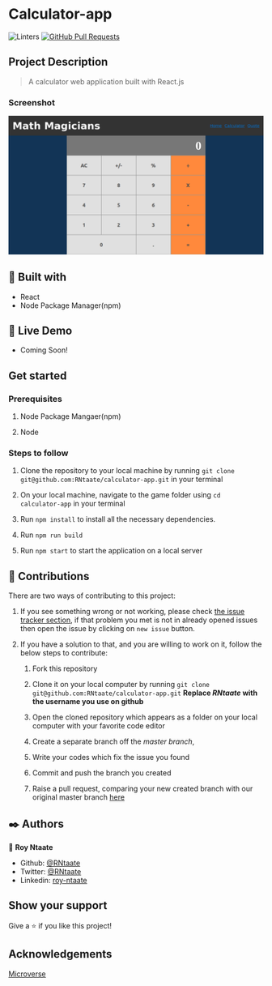 # Calculator-app

![Linters](https://github.com/RNtaate/calculator-app/workflows/Linters/badge.svg)
[![GitHub Pull Requests](https://img.shields.io/badge/GitHub-Pull%20Requests-blue)]()

## Project Description
> A calculator web application built with React.js

### Screenshot

![](/images/calculator-react.png)

##  🔧 Built with

- React
- Node Package Manager(npm)

## 🔴 Live Demo

- Coming Soon!

## Get started
### Prerequisites
1. Node Package Mangaer(npm) 

1. Node

### Steps to follow

1. Clone the repository to your local machine by running `git clone git@github.com:RNtaate/calculator-app.git` in your terminal

1. On your local machine, navigate to the game folder using `cd calculator-app` in your terminal

1. Run `npm install` to install all the necessary dependencies.

1. Run `npm run build`

1. Run `npm start` to start the application on a local server


## 🤝 Contributions
  There are two ways of contributing to this project:

1. If you see something wrong or not working, please check [the issue tracker section](https://github.com/RNtaate/calculator-app/issues), if that problem you met is not in already opened issues then open the issue by clicking on `new issue` button.

2. If you have a solution to that, and you are willing to work on it, follow the below steps to contribute:
    1.  Fork this repository

    1.  Clone it on your local computer by running `git clone git@github.com:RNtaate/calculator-app.git` __Replace *RNtaate* with the username you use on github__
    1.  Open the cloned repository which appears as a folder on your local computer with your favorite code editor
    1.  Create a separate branch off the *master branch*,
    1.  Write your codes which fix the issue you found
    1.  Commit and push the branch you created
    1.  Raise a pull request, comparing your new created branch with our original master branch [here](https://github.com/RNtaate/calculator-app)

## ✒️  Authors

👤 **Roy Ntaate**

- Github: [@RNtaate](https://github.com/RNtaate)
- Twitter: [@RNtaate](https://twitter.com/RNtaate)
- Linkedin: [roy-ntaate](https://linkedin.com/in/roy-ntaate)

## Show your support

Give a ⭐️ if you like this project!

## Acknowledgements

[Microverse](https:www.microverse.org)